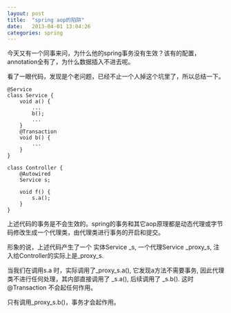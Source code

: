 ```yaml
---
layout: post
title:  "spring aop的陷阱"
date:   2013-04-01 13:04:26
categories: spring
---
```



今天又有一个同事来问，为什么他的spring事务没有生效？该有的配置，annotation全有了，为什么数据插入不进去呢。

   看了一眼代码，发现是个老问题，已经不止一个人掉这个坑里了，所以总结一下。
   
```
@Service
class Service {
    void a() {
        ...
        b();
        ...
    }
    @Transaction
    void b() {
        ...
    }
}
```

``` 
class Controller {
    @Autowired
    Service s;
 
    void f() {
        s.a();
    }
}
```
上述代码的事务是不会生效的。spring的事务和其它aop原理都是动态代理或字节码修改生成一个代理类，由代理类进行事务的开启和提交。

   形象的说，上述代码产生了一个 实体Service \_s, 一个代理Service \_proxy\_s, 注入给Controller的实际上是\_proxy\_s.

   当我们在调用s.a 时，实际调用了\_proxy\_s.a(), 它发现a方法不需要事务, 因此代理类不进行任何处理，其内部直接调用了 \_s.a(), 后续调用了 \_s.b(). 这时@Transaction 不会起任何作用。

   只有调用\_proxy\_s.b()，事务才会起作用。